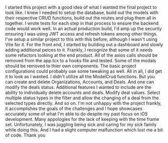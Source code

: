 I started this project with a good idea of what I wanted the final project to look like. I knew I needed to setup the database, build out the models with their respective CRUD functions, build out the routes and plug them all in together. I wrote tests for each step in that process to ensure the backend code would work well. In an actual production build, I'd amp up the security ensuring I was using JWT access and refresh tokens among other things. I've setup a similar project to this with this before, although I wasn't using Vite for it.
For the front end, I started by building out a dashboard and slowly adding additional peices to it. Frankly, I recognize that some of it needs some refactors looking at the end product. All of the axios calls should be removed from the app.tcx to a hooks file and tested. Some of the modals should be removed to thier own components. The basic project configurations could probably use some tweaking as well.
All in all, I did get it to look as I wanted. I didn't utilize all the ModelCrud functions. But you can create and delete Organizations, Accounts, and Deals. And one can modify the deals status. Additional features I wanted to include are the ability to individually delete accounts and deals. Modify deal values. Select multiple status types in the filter and allow the changing of a deal from the selected types directly. And so on. 
I'm not unhappy with the project frankly, it accomplishes the goals of the challenges and I hope showcases accurately some of what I'm able to do despite my past focus on iOS development. Many appologies for the lack of keeping with the time frame set. Unfortunately, I was juggling being sick and caring for my sick family while doing this. And I had a slight computer malfunction which lost me a bit of code.
Thank you